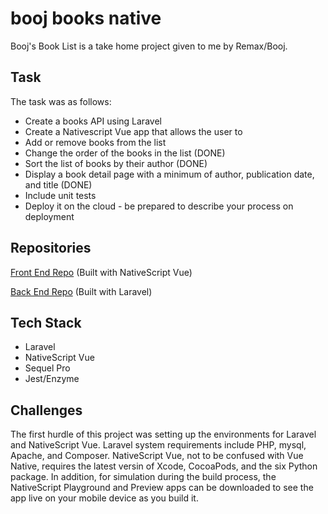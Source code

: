 # booj books native

Booj's Book List is a take home project given to me by Remax/Booj. 

## Task

The task was as follows: 

* Create a books API using Laravel
* Create a Nativescript Vue app that allows the user to
* Add or remove books from the list
* Change the order of the books in the list (DONE)
* Sort the list of books by their author (DONE)
* Display a book detail page with a minimum of author, publication date, and title (DONE)
* Include unit tests
* Deploy it on the cloud - be prepared to describe your process on deployment

## Repositories 

[Front End Repo](https://github.com/saadricklamar/booj-books) (Built with NativeScript Vue)

[Back End Repo](https://github.com/saadricklamar/boojbooklist) (Built with Laravel)

## Tech Stack

* Laravel
* NativeScript Vue
* Sequel Pro
* Jest/Enzyme


## Challenges

The first hurdle of this project was setting up the environments for Laravel and NativeScript Vue. Laravel system requirements include PHP, mysql, Apache, and Composer. NativeScript Vue, not to be confused with Vue Native, requires the latest versin of Xcode, CocoaPods, and the six Python package. In addition, for simulation during the build process, the NativeScript Playground and Preview apps can be downloaded to see the app live on your mobile device as you build it. 
